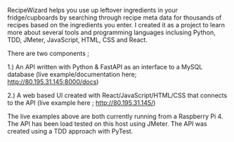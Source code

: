 RecipeWizard helps you use up leftover ingredients in your fridge/cupboards by searching through recipe meta data for thousands of recipes based on the ingredients you enter. I created it as a project to learn more about several tools and programming languages inclusing Python, TDD, JMeter, JavaScript, HTML, CSS and React.

There are two components ;

1.) An API written with Python & FastAPI as an interface to a MySQL database (live example/documentation here; http://80.195.31.145:8000/docs) 

2.) A web based UI created with React/JavaScript/HTML/CSS that connects to the API (live example here ; http://80.195.31.145/)

The live examples above are both currently running from a Raspberry Pi 4. The API has been load tested on this host using JMeter. The API was created using a TDD approach with PyTest.


